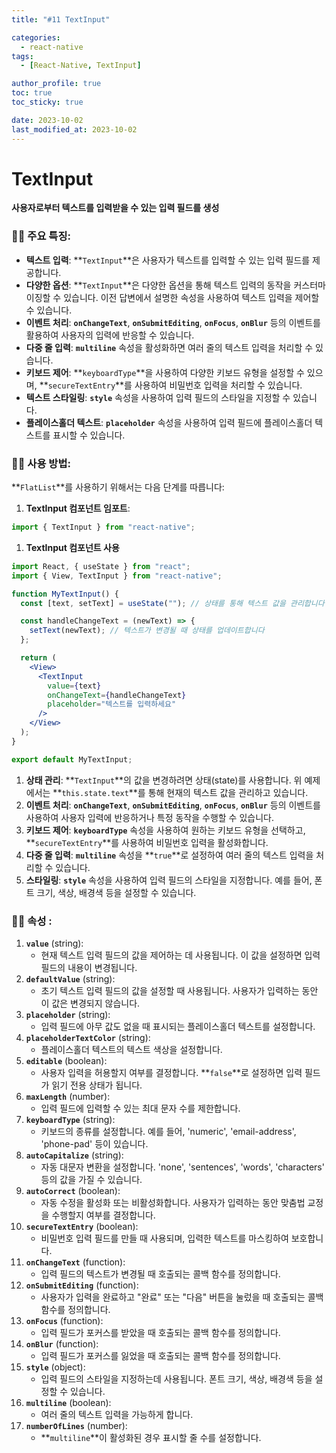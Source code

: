 ```yaml
---
title: "#11 TextInput"

categories:
  - react-native
tags:
  - [React-Native, TextInput]

author_profile: true
toc: true
toc_sticky: true

date: 2023-10-02
last_modified_at: 2023-10-02
---
```


# TextInput

**사용자로부터 텍스트를 입력받을 수 있는 입력 필드를 생성**

### 🤳🏻 **주요 특징:**

- **텍스트 입력**: **`TextInput`**은 사용자가 텍스트를 입력할 수 있는 입력 필드를 제공합니다.
- **다양한 옵션**: **`TextInput`**은 다양한 옵션을 통해 텍스트 입력의 동작을 커스터마이징할 수 있습니다. 이전 답변에서 설명한 속성을 사용하여 텍스트 입력을 제어할 수 있습니다.
- **이벤트 처리**: **`onChangeText`**, **`onSubmitEditing`**, **`onFocus`**, **`onBlur`** 등의 이벤트를 활용하여 사용자의 입력에 반응할 수 있습니다.
- **다중 줄 입력**: **`multiline`** 속성을 활성화하면 여러 줄의 텍스트 입력을 처리할 수 있습니다.
- **키보드 제어**: **`keyboardType`**을 사용하여 다양한 키보드 유형을 설정할 수 있으며, **`secureTextEntry`**를 사용하여 비밀번호 입력을 처리할 수 있습니다.
- **텍스트 스타일링**: **`style`** 속성을 사용하여 입력 필드의 스타일을 지정할 수 있습니다.
- **플레이스홀더 텍스트**: **`placeholder`** 속성을 사용하여 입력 필드에 플레이스홀더 텍스트를 표시할 수 있습니다.

### 🤳🏻 **사용 방법:**

**`FlatList`**를 사용하기 위해서는 다음 단계를 따릅니다:

1. **TextInput 컴포넌트 임포트**:

```jsx
import { TextInput } from "react-native";
```

1. **TextInput 컴포넌트 사용**

```jsx
import React, { useState } from "react";
import { View, TextInput } from "react-native";

function MyTextInput() {
  const [text, setText] = useState(""); // 상태를 통해 텍스트 값을 관리합니다

  const handleChangeText = (newText) => {
    setText(newText); // 텍스트가 변경될 때 상태를 업데이트합니다
  };

  return (
    <View>
      <TextInput
        value={text}
        onChangeText={handleChangeText}
        placeholder="텍스트를 입력하세요"
      />
    </View>
  );
}

export default MyTextInput;
```

1. **상태 관리**:
   **`TextInput`**의 값을 변경하려면 상태(state)를 사용합니다. 위 예제에서는 **`this.state.text`**를 통해 현재의 텍스트 값을 관리하고 있습니다.
2. **이벤트 처리**:
   **`onChangeText`**, **`onSubmitEditing`**, **`onFocus`**, **`onBlur`** 등의 이벤트를 사용하여 사용자 입력에 반응하거나 특정 동작을 수행할 수 있습니다.
3. **키보드 제어**:
   **`keyboardType`** 속성을 사용하여 원하는 키보드 유형을 선택하고, **`secureTextEntry`**를 사용하여 비밀번호 입력을 활성화합니다.
4. **다중 줄 입력**:
   **`multiline`** 속성을 **`true`**로 설정하여 여러 줄의 텍스트 입력을 처리할 수 있습니다.
5. **스타일링**:
   **`style`** 속성을 사용하여 입력 필드의 스타일을 지정합니다. 예를 들어, 폰트 크기, 색상, 배경색 등을 설정할 수 있습니다.

### 🤳🏻 속성 **:**

1. **`value`** (string):
   - 현재 텍스트 입력 필드의 값을 제어하는 데 사용됩니다. 이 값을 설정하면 입력 필드의 내용이 변경됩니다.
2. **`defaultValue`** (string):
   - 초기 텍스트 입력 필드의 값을 설정할 때 사용됩니다. 사용자가 입력하는 동안 이 값은 변경되지 않습니다.
3. **`placeholder`** (string):
   - 입력 필드에 아무 값도 없을 때 표시되는 플레이스홀더 텍스트를 설정합니다.
4. **`placeholderTextColor`** (string):
   - 플레이스홀더 텍스트의 텍스트 색상을 설정합니다.
5. **`editable`** (boolean):
   - 사용자 입력을 허용할지 여부를 결정합니다. **`false`**로 설정하면 입력 필드가 읽기 전용 상태가 됩니다.
6. **`maxLength`** (number):
   - 입력 필드에 입력할 수 있는 최대 문자 수를 제한합니다.
7. **`keyboardType`** (string):
   - 키보드의 종류를 설정합니다. 예를 들어, 'numeric', 'email-address', 'phone-pad' 등이 있습니다.
8. **`autoCapitalize`** (string):
   - 자동 대문자 변환을 설정합니다. 'none', 'sentences', 'words', 'characters' 등의 값을 가질 수 있습니다.
9. **`autoCorrect`** (boolean):
   - 자동 수정을 활성화 또는 비활성화합니다. 사용자가 입력하는 동안 맞춤법 교정을 수행할지 여부를 결정합니다.
10. **`secureTextEntry`** (boolean):
    - 비밀번호 입력 필드를 만들 때 사용되며, 입력한 텍스트를 마스킹하여 보호합니다.
11. **`onChangeText`** (function):
    - 입력 필드의 텍스트가 변경될 때 호출되는 콜백 함수를 정의합니다.
12. **`onSubmitEditing`** (function):
    - 사용자가 입력을 완료하고 "완료" 또는 "다음" 버튼을 눌렀을 때 호출되는 콜백 함수를 정의합니다.
13. **`onFocus`** (function):
    - 입력 필드가 포커스를 받았을 때 호출되는 콜백 함수를 정의합니다.
14. **`onBlur`** (function):
    - 입력 필드가 포커스를 잃었을 때 호출되는 콜백 함수를 정의합니다.
15. **`style`** (object):
    - 입력 필드의 스타일을 지정하는데 사용됩니다. 폰트 크기, 색상, 배경색 등을 설정할 수 있습니다.
16. **`multiline`** (boolean):
    - 여러 줄의 텍스트 입력을 가능하게 합니다.
17. **`numberOfLines`** (number):
    - **`multiline`**이 활성화된 경우 표시할 줄 수를 설정합니다.
